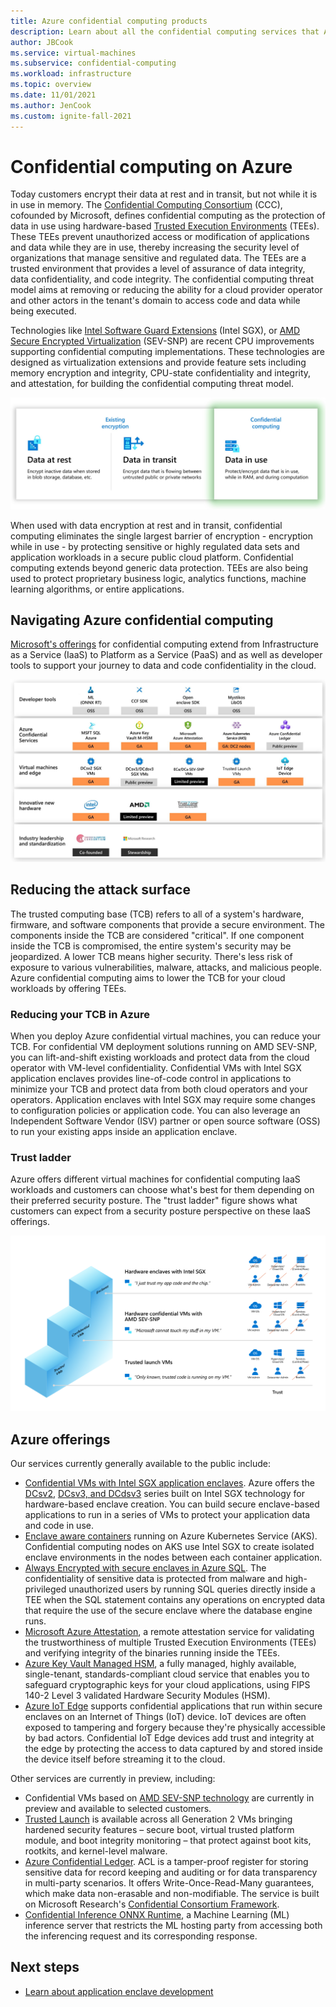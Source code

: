 ```yaml
---
title: Azure confidential computing products
description: Learn about all the confidential computing services that Azure provides
author: JBCook
ms.service: virtual-machines
ms.subservice: confidential-computing
ms.workload: infrastructure
ms.topic: overview
ms.date: 11/01/2021
ms.author: JenCook
ms.custom: ignite-fall-2021
---
```


# Confidential computing on Azure

Today customers encrypt their data at rest and in transit, but not while it is in use in memory. The [Confidential Computing Consortium](https://confidentialcomputing.io/) (CCC), cofounded by Microsoft, defines confidential computing as the protection of data in use using hardware-based [Trusted Execution Environments](https://en.wikipedia.org/wiki/Trusted_execution_environment) (TEEs). These TEEs prevent unauthorized access or modification of applications and data while they are in use, thereby increasing the security level of organizations that manage sensitive and regulated data. The TEEs are a trusted environment that provides a level of assurance of data integrity, data confidentiality, and code integrity. The confidential computing threat model aims at removing or reducing the ability for a cloud provider operator and other actors in the tenant's domain to access code and data while being executed.

Technologies like [Intel Software Guard Extensions](https://www.intel.com.au/content/www/au/en/architecture-and-technology/software-guard-extensions-enhanced-data-protection.html) (Intel SGX), or [AMD Secure Encrypted Virtualization](https://www.amd.com/en/processors/amd-secure-encrypted-virtualization) (SEV-SNP) are recent CPU improvements supporting confidential computing implementations. These technologies are designed as virtualization extensions and provide feature sets including memory encryption and integrity, CPU-state confidentiality and integrity, and attestation, for building the confidential computing threat model.

![Graphic of three states of data protection, with confidential computing's data in use highlighted.](media/overview-azure-products/three-states.jpg)

When used with data encryption at rest and in transit, confidential computing eliminates the single largest barrier of encryption - encryption while in use - by protecting sensitive or highly regulated data sets and application workloads in a secure public cloud platform. Confidential computing extends beyond generic data protection. TEEs are also being used to protect proprietary business logic, analytics functions, machine learning algorithms, or entire applications.

## Navigating Azure confidential computing

[Microsoft's offerings](https://aka.ms/azurecc) for confidential computing extend from Infrastructure as a Service (IaaS) to Platform as a Service (PaaS) and as well as developer tools to support your journey to data and code confidentiality in the cloud.

![Screenshot of the Azure confidential computing stack, showing tools and services.](media/overview-azure-products/acc-stack.jpg)

## Reducing the attack surface
The trusted computing base (TCB) refers to all of a system's hardware, firmware, and software components that provide a secure environment. The components inside the TCB are considered "critical". If one component inside the TCB is compromised, the entire system's security may be jeopardized. A lower TCB means higher security. There's less risk of exposure to various vulnerabilities, malware, attacks, and malicious people. Azure confidential computing aims to lower the TCB for your cloud workloads by offering TEEs. 

### Reducing your TCB in Azure

When you deploy Azure confidential virtual machines, you can reduce your TCB. For confidential VM deployment solutions running on AMD SEV-SNP, you can lift-and-shift existing workloads and protect data from the cloud operator with VM-level confidentiality. Confidential VMs with Intel SGX application enclaves provides line-of-code control in applications to minimize your TCB and protect data from both cloud operators and your operators.  Application enclaves with Intel SGX may require some changes to configuration policies or application code.  You can also leverage an Independent Software Vendor (ISV) partner or open source software (OSS) to run your existing apps inside an application enclave. 

### Trust ladder

Azure offers different virtual machines for confidential computing IaaS workloads and customers can choose what's best for them depending on their preferred security posture. The "trust ladder" figure shows what customers can expect from a security posture perspective on these IaaS offerings.

![Screenshot of the Azure trust ladder, showing enclaves with Intel SGX at the top.](media/overview-azure-products/trust-ladder.png)

## Azure offerings

Our services currently generally available to the public include:

- [Confidential VMs with Intel SGX application enclaves](confidential-computing-enclaves.md). Azure offers the [DCsv2](../virtual-machines/dcv2-series.md), [DCsv3, and DCdsv3](../virtual-machines/dcv3-series.md) series built on Intel SGX technology for hardware-based enclave creation. You can build secure enclave-based applications to run in a series of VMs to protect your application data and code in use.
- [Enclave aware containers](enclave-aware-containers.md) running on Azure Kubernetes Service (AKS). Confidential computing nodes on AKS use Intel SGX to create isolated enclave environments in the nodes between each container application.
- [Always Encrypted with secure enclaves in Azure SQL](/sql/relational-databases/security/encryption/always-encrypted-enclaves). The confidentiality of sensitive data is protected from malware and high-privileged unauthorized users by running SQL queries directly inside a TEE when the SQL statement contains any operations on encrypted data that require the use of the secure enclave where the database engine runs.
- [Microsoft Azure Attestation](../attestation/overview.md), a remote attestation service for validating the trustworthiness of multiple Trusted Execution Environments (TEEs) and verifying integrity of the binaries running inside the TEEs.
- [Azure Key Vault Managed HSM](/azure/key-vault/managed-hsm/), a fully managed, highly available, single-tenant, standards-compliant cloud service that enables you to safeguard cryptographic keys for your cloud applications, using FIPS 140-2 Level 3 validated Hardware Security Modules (HSM).
- [Azure IoT Edge](../iot-edge/deploy-confidential-applications.md) supports confidential applications that run within secure enclaves on an Internet of Things (IoT) device. IoT devices are often exposed to tampering and forgery because they're physically accessible by bad actors. Confidential IoT Edge devices add trust and integrity at the edge by protecting the access to data captured by and stored inside the device itself before streaming it to the cloud.

Other services are currently in preview, including:

- Confidential VMs based on [AMD SEV-SNP technology](https://azure.microsoft.com/blog/azure-and-amd-enable-lift-and-shift-confidential-computing/) are currently in preview and available to selected customers.
- [Trusted Launch](../virtual-machines/trusted-launch.md) is available across all Generation 2 VMs bringing hardened security features – secure boot, virtual trusted platform module, and boot integrity monitoring – that protect against boot kits, rootkits, and kernel-level malware.
- [Azure Confidential Ledger](../confidential-ledger/overview.md). ACL is a tamper-proof register for storing sensitive data for record keeping and auditing or for data transparency in multi-party scenarios. It offers Write-Once-Read-Many guarantees, which make data non-erasable and non-modifiable. The service is built on Microsoft Research's [Confidential Consortium Framework](https://www.microsoft.com/research/project/confidential-consortium-framework/).
- [Confidential Inference ONNX Runtime](https://github.com/microsoft/onnx-server-openenclave), a Machine Learning (ML) inference server that restricts the ML hosting party from accessing both the inferencing request and its corresponding response.

## Next steps

- [Learn about application enclave development](application-development.md)
